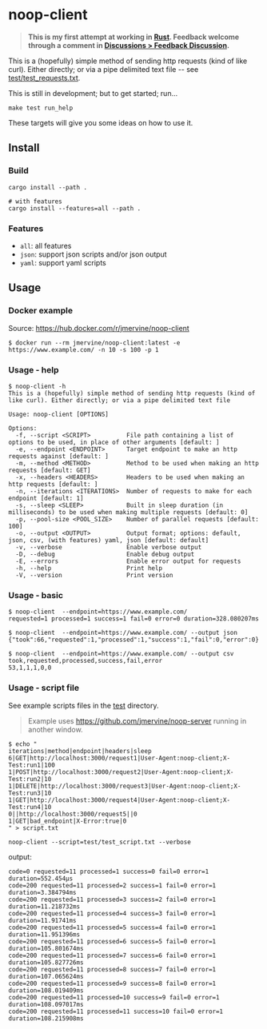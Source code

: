 # noop-client
> **This is my first attempt at working in [Rust](https://www.rust-lang.org/). Feedback
> welcome through a comment in [Discussions > Feedback Discussion](https://github.com/jmervine/noop-client/discussions/6).**

This is a (hopefully) simple method of sending http requests (kind of like curl). Either
directly; or via a pipe delimited text file -- see [test/test_requests.txt](test/test_requests.txt).

This is still in development; but to get started; run...

```
make test run_help
```

These targets will give you some ideas on how to use it.

## Install

### Build
```
cargo install --path .

# with features
cargo install --features=all --path .
```

### Features
- `all`: all features
- `json`: support json scripts and/or json output
- `yaml`: support yaml scripts

## Usage

### Docker example
Source: https://hub.docker.com/r/jmervine/noop-client

```
$ docker run --rm jmervine/noop-client:latest -e https://www.example.com/ -n 10 -s 100 -p 1
```

### Usage - help
```
$ noop-client -h
This is a (hopefully) simple method of sending http requests (kind of like curl). Either directly; or via a pipe delimited text file

Usage: noop-client [OPTIONS]

Options:
  -f, --script <SCRIPT>          File path containing a list of options to be used, in place of other arguments [default: ]
  -e, --endpoint <ENDPOINT>      Target endpoint to make an http requests against [default: ]
  -m, --method <METHOD>          Method to be used when making an http requests [default: GET]
  -x, --headers <HEADERS>        Headers to be used when making an http requests [default: ]
  -n, --iterations <ITERATIONS>  Number of requests to make for each endpoint [default: 1]
  -s, --sleep <SLEEP>            Built in sleep duration (in milliseconds) to be used when making multiple requests [default: 0]
  -p, --pool-size <POOL_SIZE>    Number of parallel requests [default: 100]
  -o, --output <OUTPUT>          Output format; options: default, json, csv, (with features) yaml, json [default: default]
  -v, --verbose                  Enable verbose output
  -D, --debug                    Enable debug output
  -E, --errors                   Enable error output for requests
  -h, --help                     Print help
  -V, --version                  Print version
```

### Usage - basic
```
$ noop-client  --endpoint=https://www.example.com/
requested=1 processed=1 success=1 fail=0 error=0 duration=328.080207ms

$ noop-client  --endpoint=https://www.example.com/ --output json
{"took":66,"requested":1,"processed":1,"success":1,"fail":0,"error":0}

$ noop-client  --endpoint=https://www.example.com/ --output csv
took,requested,processed,success,fail,error
53,1,1,1,0,0
```

### Usage - script file
See example scripts files in the [test](test) directory.

> Example uses https://github.com/jmervine/noop-server running in another window.
```
$ echo "
iterations|method|endpoint|headers|sleep
6|GET|http://localhost:3000/request1|User-Agent:noop-client;X-Test:run1|100
1|POST|http://localhost:3000/request2|User-Agent:noop-client;X-Test:run2|10
1|DELETE|http://localhost:3000/request3|User-Agent:noop-client;X-Test:run3|10
1|GET|http://localhost:3000/request4|User-Agent:noop-client;X-Test:run4|10
0||http://localhost:3000/request5||0
1|GET|bad_endpoint|X-Error:true|0
" > script.txt

noop-client --script=test/test_script.txt --verbose
```

output:
```
code=0 requested=11 processed=1 success=0 fail=0 error=1 duration=552.454µs
code=200 requested=11 processed=2 success=1 fail=0 error=1 duration=3.384794ms
code=200 requested=11 processed=3 success=2 fail=0 error=1 duration=11.218732ms
code=200 requested=11 processed=4 success=3 fail=0 error=1 duration=11.91741ms
code=200 requested=11 processed=5 success=4 fail=0 error=1 duration=11.951396ms
code=200 requested=11 processed=6 success=5 fail=0 error=1 duration=105.801674ms
code=200 requested=11 processed=7 success=6 fail=0 error=1 duration=105.827726ms
code=200 requested=11 processed=8 success=7 fail=0 error=1 duration=107.065624ms
code=200 requested=11 processed=9 success=8 fail=0 error=1 duration=108.019409ms
code=200 requested=11 processed=10 success=9 fail=0 error=1 duration=108.097017ms
code=200 requested=11 processed=11 success=10 fail=0 error=1 duration=108.215908ms
```